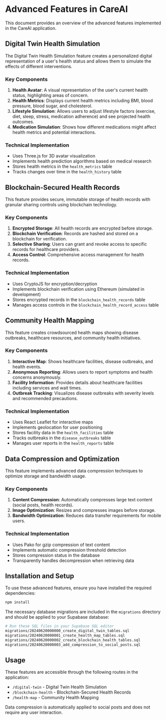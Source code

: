 # Advanced Features in CareAI

This document provides an overview of the advanced features implemented in the CareAI application.

## Digital Twin Health Simulation

The Digital Twin Health Simulation feature creates a personalized digital representation of a user's health status and allows them to simulate the effects of different interventions.

### Key Components

1. **Health Avatar**: A visual representation of the user's current health status, highlighting areas of concern.
2. **Health Metrics**: Displays current health metrics including BMI, blood pressure, blood sugar, and cholesterol.
3. **Lifestyle Simulation**: Allows users to adjust lifestyle factors (exercise, diet, sleep, stress, medication adherence) and see projected health outcomes.
4. **Medication Simulation**: Shows how different medications might affect health metrics and potential interactions.

### Technical Implementation

- Uses Three.js for 3D avatar visualization
- Implements health prediction algorithms based on medical research
- Stores health metrics in the `health_metrics` table
- Tracks changes over time in the `health_history` table

## Blockchain-Secured Health Records

This feature provides secure, immutable storage of health records with granular sharing controls using blockchain technology.

### Key Components

1. **Encrypted Storage**: All health records are encrypted before storage.
2. **Blockchain Verification**: Records are hashed and stored on a blockchain for verification.
3. **Selective Sharing**: Users can grant and revoke access to specific records for healthcare providers.
4. **Access Control**: Comprehensive access management for health records.

### Technical Implementation

- Uses CryptoJS for encryption/decryption
- Implements blockchain verification using Ethereum (simulated in development)
- Stores encrypted records in the `blockchain_health_records` table
- Manages access controls in the `blockchain_health_record_access` table

## Community Health Mapping

This feature creates crowdsourced health maps showing disease outbreaks, healthcare resources, and community health initiatives.

### Key Components

1. **Interactive Map**: Shows healthcare facilities, disease outbreaks, and health events.
2. **Anonymous Reporting**: Allows users to report symptoms and health concerns anonymously.
3. **Facility Information**: Provides details about healthcare facilities including services and wait times.
4. **Outbreak Tracking**: Visualizes disease outbreaks with severity levels and recommended precautions.

### Technical Implementation

- Uses React Leaflet for interactive maps
- Implements geolocation for user positioning
- Stores facility data in the `health_facilities` table
- Tracks outbreaks in the `disease_outbreaks` table
- Manages user reports in the `health_reports` table

## Data Compression and Optimization

This feature implements advanced data compression techniques to optimize storage and bandwidth usage.

### Key Components

1. **Content Compression**: Automatically compresses large text content (social posts, health records).
2. **Image Optimization**: Resizes and compresses images before storage.
3. **Bandwidth Optimization**: Reduces data transfer requirements for mobile users.

### Technical Implementation

- Uses Pako for gzip compression of text content
- Implements automatic compression threshold detection
- Stores compression status in the database
- Transparently handles decompression when retrieving data

## Installation and Setup

To use these advanced features, ensure you have installed the required dependencies:

```bash
npm install
```

The necessary database migrations are included in the `migrations` directory and should be applied to your Supabase database:

```bash
# Run these SQL files in your Supabase SQL editor
migrations/20240620000000_create_digital_twin_tables.sql
migrations/20240620000001_create_health_map_tables.sql
migrations/20240620000002_create_blockchain_health_tables.sql
migrations/20240620000003_add_compression_to_social_posts.sql
```

## Usage

These features are accessible through the following routes in the application:

- `/digital-twin` - Digital Twin Health Simulation
- `/blockchain-health` - Blockchain-Secured Health Records
- `/health-map` - Community Health Mapping

Data compression is automatically applied to social posts and does not require any user interaction.
